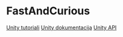 # FastAndCurious

[Unity tutoriali](https://unity3d.com/learn/tutorials)
[Unity dokumentacija](http://docs.unity3d.com/Manual/index.html)
[Unity API](http://docs.unity3d.com/ScriptReference/index.html)

